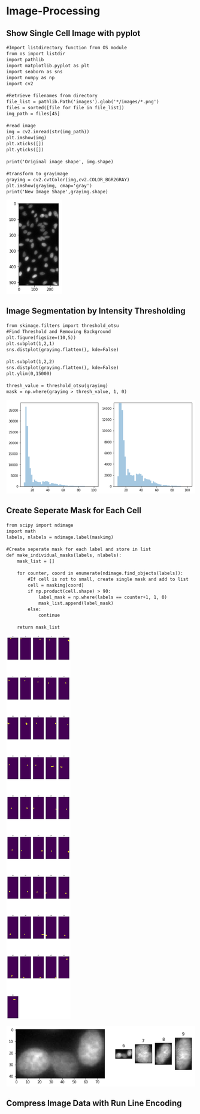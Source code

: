 # Image-Processing
## Show Single Cell Image with pyplot

    #Import listdirectory function from OS module
    from os import listdir
    import pathlib
    import matplotlib.pyplot as plt
    import seaborn as sns
    import numpy as np
    import cv2

    #Retrieve filenames from directory
    file_list = pathlib.Path('images').glob('*/images/*.png')
    files = sorted([file for file in file_list])
    img_path = files[45]
    
    #read image
    img = cv2.imread(str(img_path))
    plt.imshow(img)
    plt.xticks([])
    plt.yticks([])

    print('Original image shape', img.shape)
    
    #transform to grayimage
    grayimg = cv2.cvtColor(img,cv2.COLOR_BGR2GRAY)
    plt.imshow(grayimg, cmap='gray')
    print('New Image Shape',grayimg.shape)

![cell image](cell_image.png)

## Image Segmentation by Intensity Thresholding
    
    from skimage.filters import threshold_otsu
    #Find Threshold and Removing Background
    plt.figure(figsize=(10,5))
    plt.subplot(1,2,1)
    sns.distplot(grayimg.flatten(), kde=False)

    plt.subplot(1,2,2)
    sns.distplot(grayimg.flatten(), kde=False)
    plt.ylim(0,15000)

    thresh_value = threshold_otsu(grayimg)
    mask = np.where(grayimg > thresh_value, 1, 0)

![cell image](histogram.png)

## Create Seperate Mask for Each Cell
    from scipy import ndimage
    import math
    labels, nlabels = ndimage.label(maskimg)

    #Create seperate mask for each label and store in list
    def make_individual_masks(labels, nlabels):
        mask_list = []

        for counter, coord in enumerate(ndimage.find_objects(labels)):
            #If cell is not to small, create single mask and add to list
            cell = maskimg[coord]  
            if np.product(cell.shape) > 90:
                label_mask = np.where(labels == counter+1, 1, 0) 
                mask_list.append(label_mask)  
            else:
                continue

        return mask_list

![cell image](images/seperate_masks.png)

![cell image](cell_seperation.png)

## Compress Image Data with Run Line Encoding
